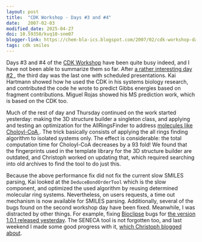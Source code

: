 ```yaml
---
layout: post
title:  "CDK Workshop - Days #3 and #4"
date:   2007-02-03
modified_date: 2025-04-27
doi: 10.59350/kvq10-snm07
blogger-link: https://chem-bla-ics.blogspot.com/2007/02/cdk-workshop-days-3-and-4.html
tags: cdk smiles
---
```


Days #3 and #4 of the [CDK Workshop](http://wiki.cubic.uni-koeln.de/cdkwiki/doku.php?id=spring2007workshop) have been
quite busy indeed, and I have not been able to summarize them so far. After [a rather interesting day #2 <i class="fa-solid fa-recycle fa-xs"></i>](http://chem-bla-ics.blogspot.com/2007/01/cdk-workshop-day-2.html),
the third day was the last one with scheduled presentations. Kai Hartmann showed how he used the CDK in his systems
biology research, and contributed the code he wrote to predict Gibbs energies based on fragment contributions.
Miguel Rojas showed his MS prediction work, which is based on the CDK too.

Much of the rest of day and Thursday continued on the work started yesterday: making the 3D structure builder a
singleton class, and applying and testing an optimization for the AllRingsFinder to address
[molecules like Choloyl-CoA <i class="fa-solid fa-recycle fa-xs"></i>](http://chem-bla-ics.blogspot.com/2007/01/cdk-workshop-day-2.html). The trick
basically consists of applying the all rings finding algorithm to isolated systems only. The effect is
considerable: the total computation time for Choloyl-CoA decreases by a 93 fold! We found that the
fingerprints used in the template library for the 3D structure builder are outdated, and Christoph worked
on updating that, which required searching into old archives to find the tool to do just this.

Because the above performance fix did not fix the current slow SMILES parsing, Kai looked at the
`DeduceBondOrderTool` which is the slow component, and optimized the used algorithm by reusing determined
molecular ring systems. Nevertheless, on users requests, a time out mechanism is now available for SMILES
parsing. Additionally, several of the bugs found on the second workshop day have been fixed. Meanwhile,
I was distracted by other things. For example, fixing [Bioclipse](http://www.bioclipse.net/) bugs for
[the version 1.0.1 released yesterday](http://bioclipse.blogspot.com/2007/02/bioclipse-101-released.html).
The SENECA tool is not forgotten too, and last weekend I made some good progress with it,
[which Christoph blogged about](http://wiki.cubic.uni-koeln.de/blog/pivot/entry.php?id=15).
